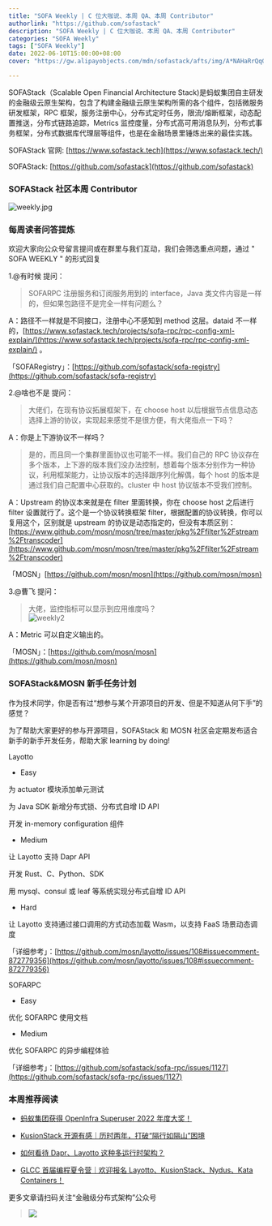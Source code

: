 ```yaml
---
title: "SOFA Weekly | C 位大咖说、本周 QA、本周 Contributor"
authorlink: "https://github.com/sofastack"
description: "SOFA Weekly | C 位大咖说、本周 QA、本周 Contributor"
categories: "SOFA Weekly"
tags: ["SOFA Weekly"]
date: 2022-06-10T15:00:00+08:00
cover: "https://gw.alipayobjects.com/mdn/sofastack/afts/img/A*NAHaRrQqGzAAAAAAAAAAAAAAARQnAQ"

---
```


SOFAStack（Scalable Open Financial Architecture Stack)是蚂蚁集团自主研发的金融级云原生架构，包含了构建金融级云原生架构所需的各个组件，包括微服务研发框架，RPC 框架，服务注册中心，分布式定时任务，限流/熔断框架，动态配置推送，分布式链路追踪，Metrics 监控度量，分布式高可用消息队列，分布式事务框架，分布式数据库代理层等组件，也是在金融场景里锤炼出来的最佳实践。

SOFAStack 官网: [https://www.sofastack.tech](https://www.sofastack.tech/)

SOFAStack: [https://github.com/sofastack](https://github.com/sofastack)

### SOFAStack 社区本周 Contributor 

![weekly.jpg](https://gw.alipayobjects.com/mdn/rms_1c90e8/afts/img/A*izghQqcGhusAAAAAAAAAAAAAARQnAQ)

### 每周读者问答提炼

欢迎大家向公众号留言提问或在群里与我们互动，我们会筛选重点问题，通过 " SOFA WEEKLY " 的形式回复

1.@有时候 提问：

> SOFARPC 注册服务和订阅服务用到的 interface，Java 类文件内容是一样的，但如果包路径不是完全一样有问题么？

A：路径不一样就是不同接口，注册中心不感知到 method 这层。dataid 不一样的，[https://www.sofastack.tech/projects/sofa-rpc/rpc-config-xml-explain/](https://www.sofastack.tech/projects/sofa-rpc/rpc-config-xml-explain/) 。

「SOFARegistry」：[https://github.com/sofastack/sofa-registry](https://github.com/sofastack/sofa-registry)

2.@啥也不是 提问：

> 大佬们，在现有协议拓展框架下，在 choose host 以后根据节点信息动态选择上游的协议，实现起来感觉不是很方便，有大佬指点一下吗？

A：你是上下游协议不一样吗？

> 是的，而且同一个集群里面协议也可能不一样。我们自己的 RPC 协议存在多个版本，上下游的版本我们没办法控制，想着每个版本分别作为一种协议，利用框架能力，让协议版本的选择跟序列化解偶，每个 host 的版本是通过我们自己配置中心获取的。cluster 中 host 协议版本不受我们控制。

A：Upstream 的协议本来就是在 filter 里面转换，你在 choose host 之后进行 filter 设置就行了。这个是一个协议转换框架 filter，根据配置的协议转换，你可以复用这个，区别就是 upstream 的协议是动态指定的，但没有本质区别：[https://www.github.com/mosn/mosn/tree/master/pkg%2Ffilter%2Fstream%2Ftranscoder](https://www.github.com/mosn/mosn/tree/master/pkg%2Ffilter%2Fstream%2Ftranscoder)

「MOSN」[https://github.com/mosn/mosn](https://github.com/mosn/mosn)

3.@曹飞 提问：

> 大佬，监控指标可以显示到应用维度吗？<br/>
![weekly2](https://gw.alipayobjects.com/mdn/rms_1c90e8/afts/img/A*GAOBTp1WtUoAAAAAAAAAAAAAARQnAQ)

A：Metric 可以自定义输出的。

「MOSN」：[https://github.com/mosn/mosn](https://github.com/mosn/mosn)

### SOFAStack&MOSN 新手任务计划

作为技术同学，你是否有过“想参与某个开源项目的开发、但是不知道从何下手”的感觉？

为了帮助大家更好的参与开源项目，SOFAStack 和 MOSN 社区会定期发布适合新手的新手开发任务，帮助大家 learning by doing!

Layotto

- Easy

为 actuator 模块添加单元测试

为 Java SDK 新增分布式锁、分布式自增 ID API

开发 in-memory configuration 组件

- Medium

让 Layotto 支持 Dapr API

开发 Rust、C、Python、SDK

用 mysql、consul 或 leaf 等系统实现分布式自增 ID API

- Hard

让 Layotto 支持通过接口调用的方式动态加载 Wasm，以支持 FaaS 场景动态调度

「详细参考」：[https://github.com/mosn/layotto/issues/108#issuecomment-872779356](https://github.com/mosn/layotto/issues/108#issuecomment-872779356)

SOFARPC

- Easy

优化 SOFARPC 使用文档

- Medium

优化 SOFARPC 的异步编程体验

「详细参考」：[https://github.com/sofastack/sofa-rpc/issues/1127](https://github.com/sofastack/sofa-rpc/issues/1127)

### 本周推荐阅读

- [蚂蚁集团获得 OpenInfra Superuser 2022 年度大奖！](https://mp.weixin.qq.com/s?__biz=MzUzMzU5Mjc1Nw==&mid=2247510860&idx=1&sn=6b741ea8db4ccfaf30e4d793403b293c&chksm=faa34496cdd4cd805f826c0d6f61c496c539b84f1d16aa975b240a3998e5589c034651ca93fb&scene=21)

- [KusionStack 开源有感｜历时两年，打破“隔行如隔山”困境](https://mp.weixin.qq.com/s?__biz=MzUzMzU5Mjc1Nw==&mid=2247510766&idx=1&sn=16d7ab76854829ee64211dd6b9f6915c&chksm=faa34534cdd4cc223422efda8872757cb2deb73d22fe1067e9153d4b4f28508481b85649e444&scene=21)

- [如何看待 Dapr、Layotto 这种多运行时架构？](https://mp.weixin.qq.com/s?__biz=MzUzMzU5Mjc1Nw==&mid=2247510516&idx=1&sn=eff21915cd0ac1a8c8e3f126b549a605&chksm=faa3462ecdd4cf38ab6ab0c7201902fb53d54cea4865f9b7d7cdcdc7eaa00cf354d8b05e5393&scene=21)

- [GLCC 首届编程夏令营｜欢迎报名 Layotto、KusionStack、Nydus、Kata Containers！](https://mp.weixin.qq.com/s?__biz=MzUzMzU5Mjc1Nw==&mid=2247510027&idx=1&sn=43a8f240d7edd036307d0f1fdd616714&chksm=faa347d1cdd4cec7adf7762963a94617060d96decba99beffb44d5f940e5a7f076b0844c4ab0&scene=21)

更多文章请扫码关注“金融级分布式架构”公众号

> ![](https://gw.alipayobjects.com/mdn/rms_1c90e8/afts/img/A*8G5NRZ7UEToAAAAAAAAAAAAAARQnAQ)
